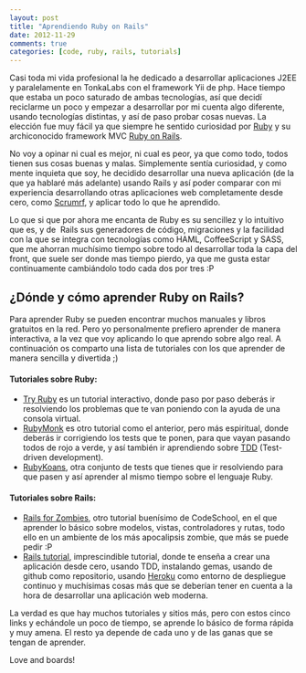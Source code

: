 ```yaml
---
layout: post
title: "Aprendiendo Ruby on Rails"
date: 2012-11-29
comments: true
categories: [code, ruby, rails, tutorials]
---
```



Casi toda mi vida profesional la he dedicado a desarrollar aplicaciones J2EE y paralelamente en TonkaLabs con el framework Yii de php. Hace tiempo que estaba un poco saturado de ambas tecnologías, así que decidí reciclarme un poco y empezar a desarrollar por mi cuenta algo diferente, usando tecnologías distintas, y así de paso probar cosas nuevas. La elección fue muy fácil ya que siempre he sentido curiosidad por <a title="Ruby" href="http://es.wikipedia.org/wiki/Ruby" target="_blank">Ruby</a> y su archiconocido framework MVC <a title="Ruby on Rails" href="http://es.wikipedia.org/wiki/Ruby_on_Rails" target="_blank">Ruby on Rails</a>.

No voy a opinar ni cual es mejor, ni cual es peor, ya que como todo, todos tienen sus cosas buenas y malas. Simplemente sentía curiosidad, y como mente inquieta que soy, he decidido desarrollar una nueva aplicación (de la que ya hablaré más adelante) usando Rails y así poder comparar con mi experiencia desarrollando otras aplicaciones web completamente desde cero, como <a title="Scrumrf" href="http://scrumrf.com" target="_blank">Scrumrf</a>, y aplicar todo lo que he aprendido.

Lo que si que por ahora me encanta de Ruby es su sencillez y lo intuitivo que es, y de  Rails sus generadores de código, migraciones y la facilidad con la que se integra con tecnologías como HAML, CoffeeScript y SASS, que me ahorran muchísimo tiempo sobre todo al desarrollar toda la capa del front, que suele ser donde mas tiempo pierdo, ya que me gusta estar continuamente cambiándolo todo cada dos por tres :P

<!--more-->
<h2>¿Dónde y cómo aprender Ruby on Rails?</h2>
Para aprender Ruby se pueden encontrar muchos manuales y libros gratuitos en la red. Pero yo personalmente prefiero aprender de manera interactiva, a la vez que voy aplicando lo que aprendo sobre algo real. A continuación os comparto una lista de tutoriales con los que aprender de manera sencilla y divertida ;)
<h4>Tutoriales sobre Ruby:</h4>
<ul>
	<li><span style="line-height: 13px;"><a title="Try Ruby - Code School" href="http://www.codeschool.com/courses/try-ruby" target="_blank">Try Ruby</a> es un tutorial interactivo, donde paso por paso deberás ir resolviendo los problemas que te van poniendo con la ayuda de una consola virtual.
</span></li>
	<li><a title="Ruby Monk" href="http://rubymonk.com" target="_blank">RubyMonk</a> es otro tutorial como el anterior, pero más espiritual, donde deberás ir corrigiendo los tests que te ponen, para que vayan pasando todos de rojo a verde, y así también ir aprendiendo sobre <a title="Test-driven development" href="http://es.wikipedia.org/wiki/Desarrollo_guiado_por_pruebas" target="_blank">TDD</a> (Test-driven development).</li>
	<li><a title="Ruby Koans" href="http://rubykoans.com" target="_blank">RubyKoans</a>, otra conjunto de tests que tienes que ir resolviendo para que pasen y así aprender al mismo tiempo sobre el lenguaje Ruby.</li>
</ul>
<h4>Tutoriales sobre Rails:</h4>
<ul>
	<li><a style="line-height: 13px;" title="Rails for Zombies" href="http://www.codeschool.com/courses/rails-for-zombies-redux" target="_blank">Rails for Zombies</a><span style="line-height: 13px;">, otro tutorial buenísimo de CodeSchool, en el que aprender lo básico sobre modelos, vistas, controladores y rutas, todo ello en un ambiente de los más apocalipsis zombie, que más se puede pedir :P</span></li>
	<li><a title="Rails tutorial book" href="http://ruby.railstutorial.org/ruby-on-rails-tutorial-book" target="_blank">Rails tutorial</a>, imprescindible tutorial, donde te enseña a crear una aplicación desde cero, usando TDD, instalando gemas, usando de github como repositorio, usando <a title="Heroku" href="http://www.heroku.com" target="_blank">Heroku</a> como entorno de despliegue continuo y muchísimas cosas más que se deberían tener en cuenta a la hora de desarrollar una aplicación web moderna.</li>
</ul>
La verdad es que hay muchos tutoriales y sitios más, pero con estos cinco links y echándole un poco de tiempo, se aprende lo básico de forma rápida y muy amena. El resto ya depende de cada uno y de las ganas que se tengan de aprender.

Love and boards!
